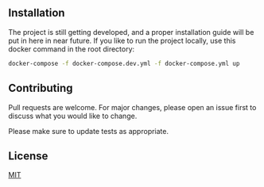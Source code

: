 ## Installation

The project is still getting developed, and a proper installation guide will be put in here in near future.
If you like to run the project locally, use this docker command in the root directory:
```bash
docker-compose -f docker-compose.dev.yml -f docker-compose.yml up
```
## Contributing

Pull requests are welcome. For major changes, please open an issue first
to discuss what you would like to change.

Please make sure to update tests as appropriate.

## License

[MIT](https://choosealicense.com/licenses/mit/)
